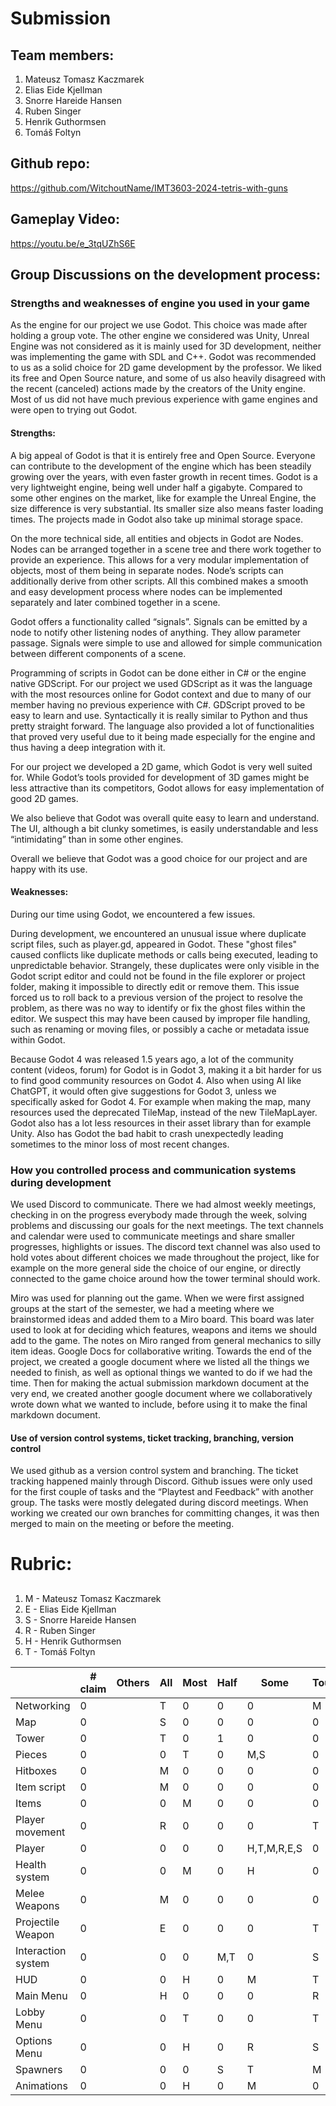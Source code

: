 # Submission

## Team members:
1. Mateusz Tomasz Kaczmarek
2. Elias Eide Kjellman
3. Snorre Hareide Hansen
4. Ruben Singer
5. Henrik Guthormsen
6. Tomáš Foltyn

## Github repo: 
https://github.com/WitchoutName/IMT3603-2024-tetris-with-guns

## Gameplay Video: 
https://youtu.be/e_3tqUZhS6E

## Group Discussions on the development process:

### Strengths and weaknesses of engine you used in your game

As the engine for our project we use Godot. This choice was made after holding a group vote. The other engine we considered was Unity, Unreal Engine was not considered as it is mainly used for 3D development, neither was implementing the game with SDL and C++.
Godot was recommended to us as a solid choice for 2D game development by the professor. We liked its free and Open Source nature, and some of us also heavily disagreed with the recent (canceled) actions made by the creators of the Unity engine. Most of us did not have much previous experience with game engines and were open to trying out Godot.
#### Strengths:
A big appeal of Godot is that it is entirely free and Open Source. Everyone can contribute to the development of the engine which has been steadily growing over the years, with even faster growth in recent times.
Godot is a very lightweight engine, being well under half a gigabyte. Compared to some other engines on the market, like for example the Unreal Engine, the size difference is very substantial. Its smaller size also means faster loading times. The projects made in Godot also take up minimal storage space. 

On the more technical side, all entities and objects in Godot are Nodes. Nodes can be arranged together in a scene tree and there work together to provide an experience. This allows for a very modular implementation of objects, most of them being in separate nodes. Node’s scripts can additionally derive from other scripts. All this combined makes a smooth and easy development process where nodes can be implemented separately and later combined together in a scene. 

Godot offers a functionality called “signals”. Signals can be emitted by a node to notify other listening nodes of anything. They allow parameter passage. Signals were simple to use and allowed for simple communication between different components of a scene. 

Programming of scripts in Godot can be done either in C# or the engine native GDScript. For our project we used GDScript as it was the language with the most resources online for Godot context and due to many of our member having no previous experience with C#. GDScript proved to be easy to learn and use. Syntactically it is really similar to Python and thus pretty straight forward. The language also provided a lot of functionalities that proved very useful due to it being made especially for the engine and thus having a deep integration with it. 

For our project we developed a 2D game, which Godot is very well suited for. While Godot’s tools provided for development of 3D games might be less attractive than its competitors, Godot allows for easy implementation of good 2D games. 

We also believe that Godot was overall quite easy to learn and understand. The UI, although a bit clunky sometimes, is easily understandable and less “intimidating” than in some other engines. 

Overall we believe that Godot was a good choice for our project and are happy with its use. 

#### Weaknesses:
During our time using Godot, we encountered a few issues. 

During development, we encountered an unusual issue where duplicate script files, such as player.gd, appeared in Godot. These "ghost files" caused conflicts like duplicate methods or calls being executed, leading to unpredictable behavior. Strangely, these duplicates were only visible in the Godot script editor and could not be found in the file explorer or project folder, making it impossible to directly edit or remove them.
This issue forced us to roll back to a previous version of the project to resolve the problem, as there was no way to identify or fix the ghost files within the editor. We suspect this may have been caused by improper file handling, such as renaming or moving files, or possibly a cache or metadata issue within Godot.

Because Godot 4 was released 1.5 years ago, a lot of the community content (videos, forum) for Godot is in Godot 3, making it a bit harder for us to find good community resources on Godot 4. Also when using AI like ChatGPT, it would often give suggestions for Godot 3,  unless we specifically asked for Godot 4. For example when making the map, many resources used the deprecated TileMap, instead of the new TileMapLayer. Godot also has a lot less resources in their asset library than for example Unity. 
Also has Godot the bad habit to crash unexpectedly leading sometimes to the minor loss of most recent changes. 


### How you controlled process and communication systems during development

We used Discord to communicate. There we had almost weekly meetings, checking in on the progress everybody made through the week, solving problems and discussing our goals for the next meetings. The text channels and calendar were used to communicate meetings and share smaller progresses, highlights or issues. The discord text channel was also used to hold votes about different choices we made throughout the project, like for example on the more general side the choice of our engine, or directly connected to the game choice around how the tower terminal should work. 

Miro was used for planning out the game. When we were first assigned groups at the start of the semester, we had a meeting where we brainstormed ideas and added them to a Miro board. This board was later used to look at for deciding which features, weapons and items we should add to the game. The notes on Miro ranged from general mechanics to silly item ideas.
Google Docs for collaborative writing. Towards the end of the project, we created a google document where we listed all the things we needed to finish, as well as optional things we wanted to do if we had the time. Then for making the actual submission markdown document at the very end, we created another google document where we collaboratively wrote down what we wanted to include, before using it to make the final markdown document.

#### Use of version control systems, ticket tracking, branching, version control
We used github as a version control system and branching. The ticket tracking happened mainly through Discord. Github issues were only used for the first couple of tasks and the “Playtest and Feedback” with another group. The tasks were mostly delegated during discord meetings.
When working we created our own branches for committing changes, it was then merged to main on the meeting or before the meeting. 




# Rubric:

## 
1. M - Mateusz Tomasz Kaczmarek
2. E - Elias Eide Kjellman
3. S - Snorre Hareide Hansen
4. R - Ruben Singer
5. H - Henrik Guthormsen
6. T - Tomáš Foltyn

| | # claim |Others| All	| Most | Half | Some | Touched |
|----|----|-|----|----|----|----|----|
| Networking	      | 0 || T | 0 | 0 | 0 | M |
| Map               | 0 || S | 0 | 0 | 0 | 0 |
| Tower             | 0 || T | 0 | 1 | 0 | 0 |
| Pieces            | 0 || 0 | T | 0 | M,S | 0 |
| Hitboxes          | 0 || M | 0 | 0 | 0 | 0 |
| Item script       | 0 || M | 0 | 0 | 0 | 0 |
| Items             | 0 || 0 | M | 0 | 0 | 0 |
| Player movement   | 0 || R | 0 | 0 | 0 | T |
| Player            | 0 || 0 | 0 | 0 | H,T,M,R,E,S | 0 |
| Health system     | 0 || 0 | M | 0 | H | 0 |
| Melee Weapons     | 0 || M | 0 | 0 | 0 | 0 |
| Projectile Weapon | 0 || E | 0 | 0 | 0 | T |
| Interaction system | 0 || 0 | 0 | M,T | 0 | S |
| HUD               | 0 || 0 | H | 0 | M | T |
| Main Menu         | 0 || H | 0 | 0 | 0 | R |
| Lobby Menu        | 0 || 0 | T | 0 | 0 | T |
| Options Menu      | 0 || 0 | H | 0 | R | S |
| Spawners          | 0 || 0 | 0 | S | T | M |
| Animations        | 0 || 0 | H | 0 | M | 0 |



